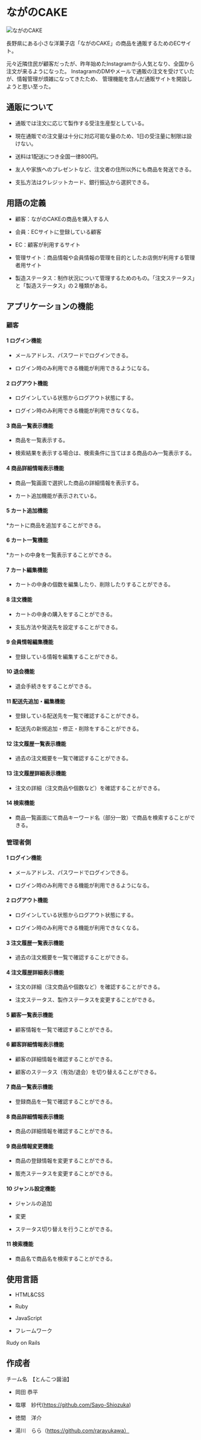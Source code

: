 # ながのCAKE

![ながのCAKE ](https://user-images.githubusercontent.com/77393219/112096148-11f36b80-8be1-11eb-80b8-4a5ff0d1f213.jpeg)

長野県にある小さな洋菓子店「ながのCAKE」の商品を通販するためのECサイト。

元々近隣住民が顧客だったが、昨年始めたInstagramから人気となり、全国から注文が来るようになった。 InstagramのDMやメールで通販の注文を受けていたが、情報管理が煩雑になってきたため、 管理機能を含んだ通販サイトを開設しようと思い至った。

## 通販について

* 通販では注文に応じて製作する受注生産型としている。

* 現在通販での注文量は十分に対応可能な量のため、1日の受注量に制限は設けない。

* 送料は1配送につき全国一律800円。

* 友人や家族へのプレゼントなど、注文者の住所以外にも商品を発送できる。

* 支払方法はクレジットカード、銀行振込から選択できる。

## 用語の定義

* 顧客：ながのCAKEの商品を購入する人

* 会員：ECサイトに登録している顧客

* EC：顧客が利用するサイト

* 管理サイト：商品情報や会員情報の管理を目的としたお店側が利用する管理者用サイト

* 製造ステータス：制作状況について管理するためのもの。「注文ステータス」と「製造ステータス」の２種類がある。

## アプリケーションの機能

### 顧客

#### 1 ログイン機能

* メールアドレス、パスワードでログインできる。

* ログイン時のみ利用できる機能が利用できるようになる。

#### 2 ログアウト機能

* ログインしている状態からログアウト状態にする。

* ログイン時のみ利用できる機能が利用できなくなる。

#### 3 商品一覧表示機能

* 商品を一覧表示する。

* 検索結果を表示する場合は、検索条件に当てはまる商品のみ一覧表示する。

#### 4 商品詳細情報表示機能

* 商品一覧画面で選択した商品の詳細情報を表示する。

* カート追加機能が表示されている。

#### 5 カート追加機能

*カートに商品を追加することができる。

#### 6 カート一覧機能

*カートの中身を一覧表示することができる。

#### 7 カート編集機能

* カートの中身の個数を編集したり、削除したりすることができる。

#### 8 注文機能

* カートの中身の購入をすることができる。

* 支払方法や発送先を設定することができる。

#### 9 会員情報編集機能

* 登録している情報を編集することができる。

#### 10 退会機能

* 退会手続きをすることができる。

#### 11 配送先追加・編集機能

* 登録している配送先を一覧で確認することができる。

* 配送先の新規追加・修正・削除をすることができる。

#### 12 注文履歴一覧表示機能

* 過去の注文概要を一覧で確認することができる。

#### 13 注文履歴詳細表示機能

* 注文の詳細（注文商品や個数など）を確認することができる。

#### 14 検索機能

* 商品一覧画面にて商品キーワード名（部分一致）で商品を検索することができる。

### 管理者側

#### 1 ログイン機能

* メールアドレス、パスワードでログインできる。

* ログイン時のみ利用できる機能が利用できるようになる。

#### 2 ログアウト機能

* ログインしている状態からログアウト状態にする。

*  ログイン時のみ利用できる機能が利用できなくなる。

#### 3 注文履歴一覧表示機能

* 過去の注文概要を一覧で確認することができる。

#### 4 注文履歴詳細表示機能

* 注文の詳細（注文商品や個数など）を確認することができる。

* 注文ステータス、製作ステータスを変更することができる。

#### 5 顧客一覧表示機能

* 顧客情報を一覧で確認することができる。

#### 6 顧客詳細情報表示機能

* 顧客の詳細情報を確認することができる。

* 顧客のステータス（有効/退会）を切り替えることができる。

#### 7 商品一覧表示機能

* 登録商品を一覧で確認することができる。

#### 8 商品詳細情報表示機能

* 商品の詳細情報を確認することができる。

#### 9 商品情報変更機能

* 商品の登録情報を変更することができる。

* 販売ステータスを変更することができる。

#### 10 ジャンル設定機能

* ジャンルの追加

* 変更

* ステータス切り替えを行うことができる。

#### 11 検索機能

* 商品名で商品名を検索することができる。

## 使用言語

* HTML&CSS

* Ruby

* JavaScript

* フレームワーク

Rudy on Rails

## 作成者

チーム名　【とんこつ醤油】

* 岡田 恭平

* 塩塚　紗代(https://github.com/Sayo-Shiozuka)

* 徳間　洋介

* 湯川　らら（https://github.com/rarayukawa）
